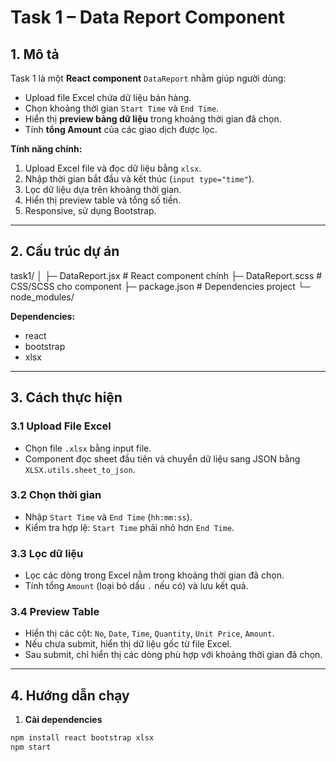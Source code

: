 # Task 1 – Data Report Component

## 1. Mô tả
Task 1 là một **React component** `DataReport` nhằm giúp người dùng:
- Upload file Excel chứa dữ liệu bán hàng.
- Chọn khoảng thời gian `Start Time` và `End Time`.
- Hiển thị **preview bảng dữ liệu** trong khoảng thời gian đã chọn.
- Tính **tổng Amount** của các giao dịch được lọc.

**Tính năng chính:**
1. Upload Excel file và đọc dữ liệu bằng `xlsx`.
2. Nhập thời gian bắt đầu và kết thúc (`input type="time"`).
3. Lọc dữ liệu dựa trên khoảng thời gian.
4. Hiển thị preview table và tổng số tiền.
5. Responsive, sử dụng Bootstrap.

---

## 2. Cấu trúc dự án
task1/
│
├─ DataReport.jsx # React component chính
├─ DataReport.scss # CSS/SCSS cho component
├─ package.json # Dependencies project
└─ node_modules/

**Dependencies:**
- react
- bootstrap
- xlsx

---

## 3. Cách thực hiện

### 3.1 Upload File Excel
- Chọn file `.xlsx` bằng input file.
- Component đọc sheet đầu tiên và chuyển dữ liệu sang JSON bằng `XLSX.utils.sheet_to_json`.

### 3.2 Chọn thời gian
- Nhập `Start Time` và `End Time` (`hh:mm:ss`).
- Kiểm tra hợp lệ: `Start Time` phải nhỏ hơn `End Time`.

### 3.3 Lọc dữ liệu
- Lọc các dòng trong Excel nằm trong khoảng thời gian đã chọn.
- Tính tổng `Amount` (loại bỏ dấu `.` nếu có) và lưu kết quả.

### 3.4 Preview Table
- Hiển thị các cột: `No`, `Date`, `Time`, `Quantity`, `Unit Price`, `Amount`.
- Nếu chưa submit, hiển thị dữ liệu gốc từ file Excel.
- Sau submit, chỉ hiển thị các dòng phù hợp với khoảng thời gian đã chọn.

---

## 4. Hướng dẫn chạy

1. **Cài dependencies**
```bash
npm install react bootstrap xlsx
npm start

